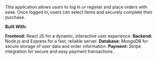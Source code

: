 This application allows users to log in or register and place orders with ease. Once logged in, users can select items and securely complete their purchase.

**Built With:**

**Frontend:** React JS for a dynamic, interactive user experience.
**Backend:** Node.js and Express for a fast, reliable server.
**Database:** MongoDB for secure storage of user data and order information.
**Payment:** Stripe integration for secure and easy payment transactions.

